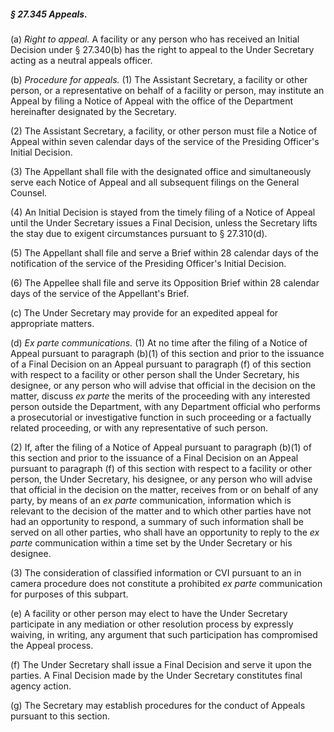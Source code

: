 ##### § 27.345 Appeals. #####

(a) *Right to appeal.* A facility or any person who has received an Initial Decision under § 27.340(b) has the right to appeal to the Under Secretary acting as a neutral appeals officer.

(b) *Procedure for appeals.* (1) The Assistant Secretary, a facility or other person, or a representative on behalf of a facility or person, may institute an Appeal by filing a Notice of Appeal with the office of the Department hereinafter designated by the Secretary.

(2) The Assistant Secretary, a facility, or other person must file a Notice of Appeal within seven calendar days of the service of the Presiding Officer's Initial Decision.

(3) The Appellant shall file with the designated office and simultaneously serve each Notice of Appeal and all subsequent filings on the General Counsel.

(4) An Initial Decision is stayed from the timely filing of a Notice of Appeal until the Under Secretary issues a Final Decision, unless the Secretary lifts the stay due to exigent circumstances pursuant to § 27.310(d).

(5) The Appellant shall file and serve a Brief within 28 calendar days of the notification of the service of the Presiding Officer's Initial Decision.

(6) The Appellee shall file and serve its Opposition Brief within 28 calendar days of the service of the Appellant's Brief.

(c) The Under Secretary may provide for an expedited appeal for appropriate matters.

(d) *Ex parte communications.* (1) At no time after the filing of a Notice of Appeal pursuant to paragraph (b)(1) of this section and prior to the issuance of a Final Decision on an Appeal pursuant to paragraph (f) of this section with respect to a facility or other person shall the Under Secretary, his designee, or any person who will advise that official in the decision on the matter, discuss *ex parte* the merits of the proceeding with any interested person outside the Department, with any Department official who performs a prosecutorial or investigative function in such proceeding or a factually related proceeding, or with any representative of such person.

(2) If, after the filing of a Notice of Appeal pursuant to paragraph (b)(1) of this section and prior to the issuance of a Final Decision on an Appeal pursuant to paragraph (f) of this section with respect to a facility or other person, the Under Secretary, his designee, or any person who will advise that official in the decision on the matter, receives from or on behalf of any party, by means of an *ex parte* communication, information which is relevant to the decision of the matter and to which other parties have not had an opportunity to respond, a summary of such information shall be served on all other parties, who shall have an opportunity to reply to the *ex parte* communication within a time set by the Under Secretary or his designee.

(3) The consideration of classified information or CVI pursuant to an in camera procedure does not constitute a prohibited *ex parte* communication for purposes of this subpart.

(e) A facility or other person may elect to have the Under Secretary participate in any mediation or other resolution process by expressly waiving, in writing, any argument that such participation has compromised the Appeal process.

(f) The Under Secretary shall issue a Final Decision and serve it upon the parties. A Final Decision made by the Under Secretary constitutes final agency action.

(g) The Secretary may establish procedures for the conduct of Appeals pursuant to this section.